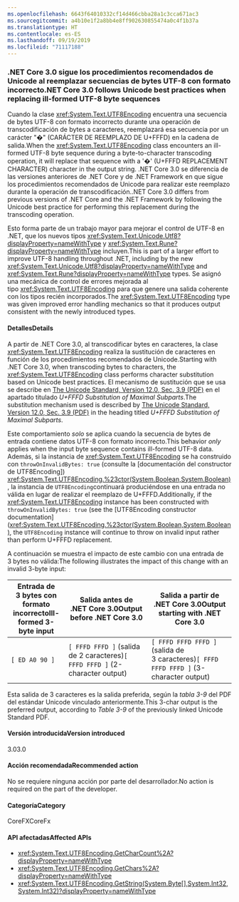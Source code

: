 ```yaml
---
ms.openlocfilehash: 6643f64010332cf14d466cbba28a1c3cca671ac3
ms.sourcegitcommit: a4b10e1f2a8bb4e8ff902630855474a0c4f1b37a
ms.translationtype: HT
ms.contentlocale: es-ES
ms.lasthandoff: 09/19/2019
ms.locfileid: "71117188"
---
```

### <a name="net-core-30-follows-unicode-best-practices-when-replacing-ill-formed-utf-8-byte-sequences"></a><span data-ttu-id="4eb81-101">.NET Core 3.0 sigue los procedimientos recomendados de Unicode al reemplazar secuencias de bytes UTF-8 con formato incorrecto</span><span class="sxs-lookup"><span data-stu-id="4eb81-101">.NET Core 3.0 follows Unicode best practices when replacing ill-formed UTF-8 byte sequences</span></span>

<span data-ttu-id="4eb81-102">Cuando la clase <xref:System.Text.UTF8Encoding> encuentra una secuencia de bytes UTF-8 con formato incorrecto durante una operación de transcodificación de bytes a caracteres, reemplazará esa secuencia por un carácter "�" (CARÁCTER DE REEMPLAZO DE U+FFFD) en la cadena de salida.</span><span class="sxs-lookup"><span data-stu-id="4eb81-102">When the <xref:System.Text.UTF8Encoding> class encounters an ill-formed UTF-8 byte sequence during a byte-to-character transcoding operation, it will replace that sequence with a '�' (U+FFFD REPLACEMENT CHARACTER) character in the output string.</span></span> <span data-ttu-id="4eb81-103">.NET Core 3.0 se diferencia de las versiones anteriores de .NET Core y de .NET Framework en que sigue los procedimientos recomendados de Unicode para realizar este reemplazo durante la operación de transcodificación.</span><span class="sxs-lookup"><span data-stu-id="4eb81-103">.NET Core 3.0 differs from previous versions of .NET Core and the .NET Framework by following the Unicode best practice for performing this replacement during the transcoding operation.</span></span>

<span data-ttu-id="4eb81-104">Esto forma parte de un trabajo mayor para mejorar el control de UTF-8 en .NET, que los nuevos tipos <xref:System.Text.Unicode.Utf8?displayProperty=nameWithType> y <xref:System.Text.Rune?displayProperty=nameWithType> incluyen.</span><span class="sxs-lookup"><span data-stu-id="4eb81-104">This is part of a larger effort to improve UTF-8 handling throughout .NET, including by the new <xref:System.Text.Unicode.Utf8?displayProperty=nameWithType> and <xref:System.Text.Rune?displayProperty=nameWithType> types.</span></span> <span data-ttu-id="4eb81-105">Se asignó una mecánica de control de errores mejorada al tipo <xref:System.Text.UTF8Encoding> para que genere una salida coherente con los tipos recién incorporados.</span><span class="sxs-lookup"><span data-stu-id="4eb81-105">The <xref:System.Text.UTF8Encoding> type was given improved error handling mechanics so that it produces output consistent with the newly introduced types.</span></span>

#### <a name="details"></a><span data-ttu-id="4eb81-106">Detalles</span><span class="sxs-lookup"><span data-stu-id="4eb81-106">Details</span></span>

<span data-ttu-id="4eb81-107">A partir de .NET Core 3.0, al transcodificar bytes en caracteres, la clase <xref:System.Text.UTF8Encoding> realiza la sustitución de caracteres en función de los procedimientos recomendados de Unicode.</span><span class="sxs-lookup"><span data-stu-id="4eb81-107">Starting with .NET Core 3.0, when transcoding bytes to characters, the <xref:System.Text.UTF8Encoding> class performs character substitution based on Unicode best practices.</span></span> <span data-ttu-id="4eb81-108">El mecanismo de sustitución que se usa se describe en [The Unicode Standard, Version 12.0, Sec. 3.9 (PDF)](https://www.unicode.org/versions/Unicode12.0.0/ch03.pdf) en el apartado titulado _U+FFFD Substitution of Maximal Subparts_.</span><span class="sxs-lookup"><span data-stu-id="4eb81-108">The substitution mechanism used is described by [The Unicode Standard, Version 12.0, Sec. 3.9 (PDF)](https://www.unicode.org/versions/Unicode12.0.0/ch03.pdf) in the heading titled _U+FFFD Substitution of Maximal Subparts_.</span></span>

<span data-ttu-id="4eb81-109">Este comportamiento _solo_ se aplica cuando la secuencia de bytes de entrada contiene datos UTF-8 con formato incorrecto.</span><span class="sxs-lookup"><span data-stu-id="4eb81-109">This behavior _only_ applies when the input byte sequence contains ill-formed UTF-8 data.</span></span> <span data-ttu-id="4eb81-110">Además, si la instancia de <xref:System.Text.UTF8Encoding> se ha construido con `throwOnInvalidBytes: true` (consulte la [documentación del constructor de UTF8Encoding]) <xref:System.Text.UTF8Encoding.%23ctor(System.Boolean,System.Boolean)>, la instancia de `UTF8Encoding`continuará produciéndose en una entrada no válida en lugar de realizar el reemplazo de U+FFFD.</span><span class="sxs-lookup"><span data-stu-id="4eb81-110">Additionally, if the <xref:System.Text.UTF8Encoding> instance has been constructed with `throwOnInvalidBytes: true` (see the [UTF8Encoding constructor documentation](<xref:System.Text.UTF8Encoding.%23ctor(System.Boolean,System.Boolean)>, the `UTF8Encoding` instance will continue to throw on invalid input rather than perform U+FFFD replacement.</span></span>

<span data-ttu-id="4eb81-111">A continuación se muestra el impacto de este cambio con una entrada de 3 bytes no válida:</span><span class="sxs-lookup"><span data-stu-id="4eb81-111">The following illustrates the impact of this change with an invalid 3-byte input:</span></span>

|<span data-ttu-id="4eb81-112">Entrada de 3 bytes con formato incorrecto</span><span class="sxs-lookup"><span data-stu-id="4eb81-112">Ill-formed 3-byte input</span></span>|<span data-ttu-id="4eb81-113">Salida antes de .NET Core 3.0</span><span class="sxs-lookup"><span data-stu-id="4eb81-113">Output before .NET Core 3.0</span></span>|<span data-ttu-id="4eb81-114">Salida a partir de .NET Core 3.0</span><span class="sxs-lookup"><span data-stu-id="4eb81-114">Output starting with .NET Core 3.0</span></span>|
|---|---|---|
| `[ ED A0 90 ]` | <span data-ttu-id="4eb81-115">`[ FFFD FFFD ]` (salida de 2 caracteres)</span><span class="sxs-lookup"><span data-stu-id="4eb81-115">`[ FFFD FFFD ]` (2-character output)</span></span>| <span data-ttu-id="4eb81-116">`[ FFFD FFFD FFFD ]` (salida de 3 caracteres)</span><span class="sxs-lookup"><span data-stu-id="4eb81-116">`[ FFFD FFFD FFFD ]` (3-character output)</span></span>|

<span data-ttu-id="4eb81-117">Esta salida de 3 caracteres es la salida preferida, según la _tabla 3-9_ del PDF del estándar Unicode vinculado anteriormente.</span><span class="sxs-lookup"><span data-stu-id="4eb81-117">This 3-char output is the preferred output, according to _Table 3-9_ of the previously linked Unicode Standard PDF.</span></span>

#### <a name="version-introduced"></a><span data-ttu-id="4eb81-118">Versión introducida</span><span class="sxs-lookup"><span data-stu-id="4eb81-118">Version introduced</span></span>

<span data-ttu-id="4eb81-119">3.0</span><span class="sxs-lookup"><span data-stu-id="4eb81-119">3.0</span></span>

#### <a name="recommended-action"></a><span data-ttu-id="4eb81-120">Acción recomendada</span><span class="sxs-lookup"><span data-stu-id="4eb81-120">Recommended action</span></span>

<span data-ttu-id="4eb81-121">No se requiere ninguna acción por parte del desarrollador.</span><span class="sxs-lookup"><span data-stu-id="4eb81-121">No action is required on the part of the developer.</span></span>

#### <a name="category"></a><span data-ttu-id="4eb81-122">Categoría</span><span class="sxs-lookup"><span data-stu-id="4eb81-122">Category</span></span>

<span data-ttu-id="4eb81-123">CoreFX</span><span class="sxs-lookup"><span data-stu-id="4eb81-123">CoreFx</span></span>

#### <a name="affected-apis"></a><span data-ttu-id="4eb81-124">API afectadas</span><span class="sxs-lookup"><span data-stu-id="4eb81-124">Affected APIs</span></span>

- <xref:System.Text.UTF8Encoding.GetCharCount%2A?displayProperty=nameWithType>
- <xref:System.Text.UTF8Encoding.GetChars%2A?displayProperty=nameWithType>
- <xref:System.Text.UTF8Encoding.GetString(System.Byte[],System.Int32,System.Int32)?displayProperty=nameWithType>

<!-- 

### Affected APIs

- `Overload:System.Text.UTF8Encoding.GetCharCount`
- `Overload:System.Text.UTF8Encoding.GetChars`
- `M:System.Text.UTF8Encoding.GetString(System.Byte[],System.Int32,System.Int32)`

-->

